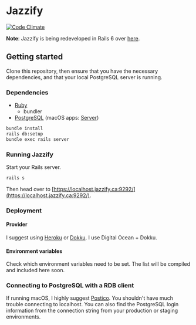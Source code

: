 # Jazzify
[![Code Climate](https://codeclimate.com/github/SeanLF/jazzfest/badges/gpa.svg)](https://codeclimate.com/github/SeanLF/jazzfest)

**Note**: Jazzify is being redeveloped in Rails 6 over [here](https://github.com/SeanLF/jazzfest/tree/rails-6-upgrade).

## Getting started

Clone this repository, then ensure that you have the necessary dependencies, and that your local PostgreSQL server is running.

### Dependencies

- [Ruby](https://www.ruby-lang.org/en/)
  - bundler
- [PostgreSQL](http://www.postgresql.org/download/) (macOS apps: [Server](http://postgresapp.com/))

```bash
bundle install
rails db:setup
bundle exec rails server
```

### Running Jazzify

Start your Rails server.
```bash
rails s
```
Then head over to [https://localhost.jazzify.ca:9292/](https://localhost.jazzify.ca:9292/).

### Deployment

#### Provider
I suggest using [Heroku](https://www.heroku.com) or [Dokku](http://dokku.viewdocs.io/dokku/).
I use Digital Ocean + Dokku.

#### Environment variables
Check which environment variables need to be set. The list will be compiled and included here soon.

### Connecting to PostgreSQL with a RDB client

If running macOS, I highly suggest [Postico](https://eggerapps.at/postico/). You shouldn't have much trouble connecting to localhost. You can also find the PostgreSQL login information from the connection string from your production or staging environments.
